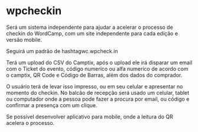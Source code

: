 wpcheckin
===========

Será um sistema independente para ajudar a acelerar o processo de checkin do WordCamp, com um site independente para cada edição e versão mobile.

Seguirá um padrão de hashtagwc.wpcheck.in

Terá um upload do CSV do Camptix, após o upload ele irá disparar um email com o Ticket do evento, código numerico ou alfa numerico de acordo com o camptix, QR Code e Código de Barras, além dos dados do comprador.

O usuário terá de levar isso impresso, ou em seu celular e apresentar no momento do checkin. No balcão de recepção será usado um celular, tablet ou computador onde a pessoa pode fazer a procura por email, ou código e confirmar a presença com um clique.

Se possivel desenvolver aplicativo para mobile, onde a leitura do QR acelera o processo.
